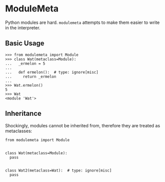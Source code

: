 # ModuleMeta

Python modules are hard.  `modulemeta` attempts to make them easier to write in the interpreter.

## Basic Usage

```
>>> from modulemeta import Module
>>> class Wat(metaclass=Module):
...   _ermelon = 5
...
...   def ermelon():  # type: ignore[misc]
...     return _ermelon
...
>>> Wat.ermelon()
5
>>> Wat
<module 'Wat'>
```


## Inheritance

Shockingly, modules cannot be inherited from, therefore they are treated as metaclasses:

```
from modulemeta import Module


class Wat(metaclass=Module):
  pass


class Wat2(metaclass=Wat):  # type: ignore[misc]
  pass
```
